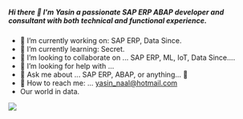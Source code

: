 ##### Hi there 👋 I'm Yasin a passionate SAP ERP ABAP developer and consultant with both technical and functional experience.

- :floppy_disk: I’m currently working on: SAP ERP, Data Since.
- :rocket: I’m currently learning: Secret.
- 👯 I’m looking to collaborate on ... SAP ERP, ML, IoT, Data Since....
- 🤔 I’m looking for help with ... 
- 💬 Ask me about ... SAP ERP, ABAP, or anything... :yellow_heart:
- :love_letter: How to reach me: ... yasin_naal@hotmail.com
- Our world in data.

<img src="https://github-readme-stats.vercel.app/api?username=yasinnaal&&show_icons=true&title_color=ffffff&icon_color=bb2acf&text_color=daf7dc&bg_color=151515">
